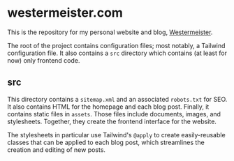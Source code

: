 # westermeister.com

This is the repository for my personal website and blog, [Westermeister](https://westermeister.com).

The root of the project contains configuration files; most notably, a Tailwind configuration file. It also contains a
`src` directory which contains (at least for now) only frontend code.

## src

This directory contains a `sitemap.xml` and an associated `robots.txt` for SEO. It also contains HTML for the homepage
and each blog post. Finally, it contains static files in `assets`. Those files include documents, images, and
stylesheets. Together, they create the frontend interface for the website.

The stylesheets in particular use Tailwind's `@apply` to create easily-reusable classes that can be applied to each blog
post, which streamlines the creation and editing of new posts.
